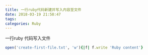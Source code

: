 ```yaml
---
title: 一行ruby代码新建并写入内容至文件
date: 2018-03-19 21:58:47
tags:
categories: Ruby
---
```


一行ruby 代码写入文件

```ruby
open('create-first-file.txt', 'w'){|f| f.write 'Ruby content'}
```

